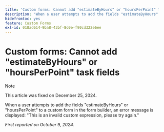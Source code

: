 ```yaml
---
title: 'Custom forms: Cannot add "estimateByHours" or "hoursPerPoint" task fields'
description: 'When a user attempts to add the fields "estimateByHours" or "hoursPerPoint" to a custom form in the form builder, an error message is displayed: "This is an invalid custom expression, please try again."'
hidefromtoc: yes
feature: Custom Forms
exl-id: 018ad614-9ba8-43bf-8c0e-f90cd322e6ee
---
```

# Custom forms: Cannot add "estimateByHours" or "hoursPerPoint" task fields

>[!NOTE]
>
>This article was fixed on December 25, 2024.

When a user attempts to add the fields "estimateByHours" or "hoursPerPoint" to a custom form in the form builder, an error message is displayed: "This is an invalid custom expression, please try again."

_First reported on October 9, 2024._

